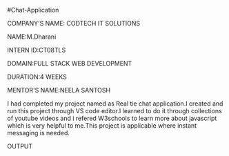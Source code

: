 #Chat-Application

COMPANY'S NAME: CODTECH IT SOLUTIONS 

NAME:M.Dharani

INTERN ID:CT08TLS

DOMAIN:FULL STACK WEB DEVELOPMENT 

DURATION:4 WEEKS

MENTOR'S NAME:NEELA SANTOSH 

I had completed my project named as Real tie chat application.I created and run this project through VS code editor.I learned to do it through collections of youtube videos and i refered W3schools to learn more about javascript  which is very helpful to me.This project is applicable where instant messaging is needed.

OUTPUT

